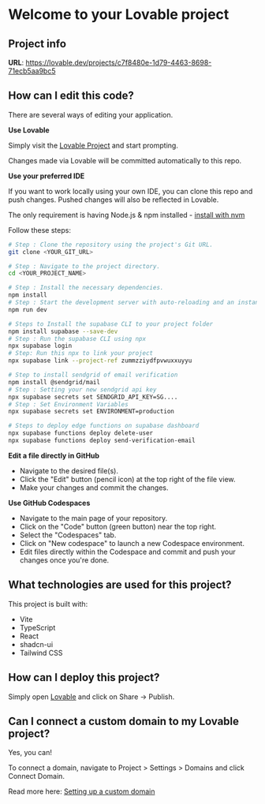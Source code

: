 # Welcome to your Lovable project

## Project info

**URL**: https://lovable.dev/projects/c7f8480e-1d79-4463-8698-71ecb5aa9bc5

## How can I edit this code?

There are several ways of editing your application.

**Use Lovable**

Simply visit the [Lovable Project](https://lovable.dev/projects/c7f8480e-1d79-4463-8698-71ecb5aa9bc5) and start prompting.

Changes made via Lovable will be committed automatically to this repo.

**Use your preferred IDE**

If you want to work locally using your own IDE, you can clone this repo and push changes. Pushed changes will also be reflected in Lovable.

The only requirement is having Node.js & npm installed - [install with nvm](https://github.com/nvm-sh/nvm#installing-and-updating)

Follow these steps:

```sh
# Step : Clone the repository using the project's Git URL.
git clone <YOUR_GIT_URL>

# Step : Navigate to the project directory.
cd <YOUR_PROJECT_NAME>

# Step : Install the necessary dependencies.
npm install
# Step : Start the development server with auto-reloading and an instant preview.
npm run dev

# Steps to Install the supabase CLI to your project folder
npm install supabase --save-dev
# Step : Run the supabase CLI using npx
npx supabase login
# Step: Run this npx to link your project
npx supabase link --project-ref zummzziydfpvwuxxuyyu

# Step to install sendgrid of email verification
npm install @sendgrid/mail
# Step : Setting your new sendgrid api key
npx supabase secrets set SENDGRID_API_KEY=SG....
# Step : Set Environment Variables
npx supabase secrets set ENVIRONMENT=production

# Steps to deploy edge functions on supabase dashboard
npx supabase functions deploy delete-user
npx supabase functions deploy send-verification-email

```

**Edit a file directly in GitHub**

- Navigate to the desired file(s).
- Click the "Edit" button (pencil icon) at the top right of the file view.
- Make your changes and commit the changes.

**Use GitHub Codespaces**

- Navigate to the main page of your repository.
- Click on the "Code" button (green button) near the top right.
- Select the "Codespaces" tab.
- Click on "New codespace" to launch a new Codespace environment.
- Edit files directly within the Codespace and commit and push your changes once you're done.

## What technologies are used for this project?

This project is built with:

- Vite
- TypeScript
- React
- shadcn-ui
- Tailwind CSS

## How can I deploy this project?

Simply open [Lovable](https://lovable.dev/projects/c7f8480e-1d79-4463-8698-71ecb5aa9bc5) and click on Share -> Publish.

## Can I connect a custom domain to my Lovable project?

Yes, you can!

To connect a domain, navigate to Project > Settings > Domains and click Connect Domain.

Read more here: [Setting up a custom domain](https://docs.lovable.dev/tips-tricks/custom-domain#step-by-step-guide)